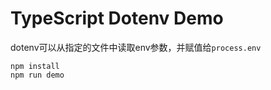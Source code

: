 TypeScript Dotenv Demo
======================

dotenv可以从指定的文件中读取env参数，并赋值给`process.env`

```
npm install
npm run demo
```

